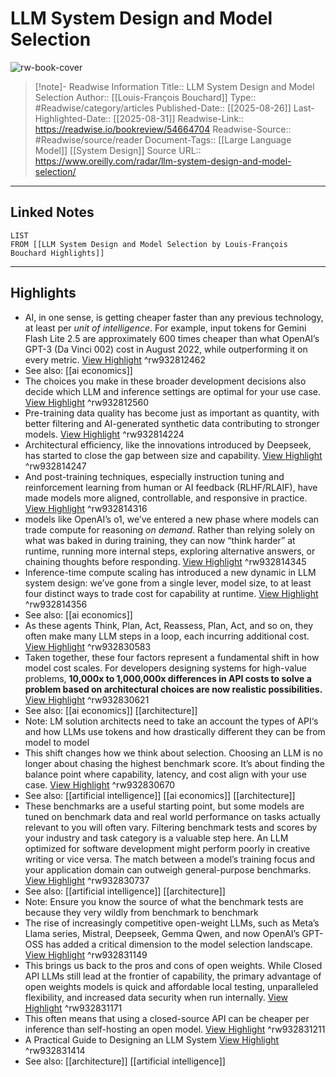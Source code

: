 # LLM System Design and Model Selection

![rw-book-cover](https://www.oreilly.com/radar/wp-content/uploads/sites/3/2019/06/anatomy-1751201_crop-355c0e36608a04c85c14cdb0023bc1e3-1.jpg)
<br>
>[!note]- Readwise Information
>Title:: LLM System Design and Model Selection
>Author:: [[Louis-François Bouchard]]
>Type:: #Readwise/category/articles
>Published-Date:: [[2025-08-26]]
>Last-Highlighted-Date:: [[2025-08-31]]
>Readwise-Link:: https://readwise.io/bookreview/54664704
>Readwise-Source:: #Readwise/source/reader
>Document-Tags:: [[Large Language Model]] [[System Design]] 
>Source URL:: https://www.oreilly.com/radar/llm-system-design-and-model-selection/
--- 

## Linked Notes
```dataview
LIST
FROM [[LLM System Design and Model Selection by Louis-François Bouchard Highlights]]
```

---

## Highlights
- AI, in one sense, is getting cheaper faster than any previous technology, at least per *unit of intelligence*. For example, input tokens for Gemini Flash Lite 2.5 are approximately 600 times cheaper than what OpenAI’s GPT-3 (Da Vinci 002) cost in August 2022, while outperforming it on every metric. [View Highlight](https://readwise.io/open/932812462) ^rw932812462 
- See also: [[ai economics]] 
- The choices you make in these broader development decisions also decide which LLM and inference settings are optimal for your use case. [View Highlight](https://readwise.io/open/932812560) ^rw932812560
- Pre-training data quality has become just as important as quantity, with better filtering and AI-generated synthetic data contributing to stronger models. [View Highlight](https://readwise.io/open/932814224) ^rw932814224
- Architectural efficiency, like the innovations introduced by Deepseek, has started to close the gap between size and capability. [View Highlight](https://readwise.io/open/932814247) ^rw932814247
- And post-training techniques, especially instruction tuning and reinforcement learning from human or AI feedback (RLHF/RLAIF), have made models more aligned, controllable, and responsive in practice. [View Highlight](https://readwise.io/open/932814316) ^rw932814316
- models like OpenAI’s o1, we’ve entered a new phase where models can trade compute for reasoning *on demand*. Rather than relying solely on what was baked in during training, they can now “think harder” at runtime, running more internal steps, exploring alternative answers, or chaining thoughts before responding. [View Highlight](https://readwise.io/open/932814345) ^rw932814345
- Inference-time compute scaling has introduced a new dynamic in LLM system design: we’ve gone from a single lever, model size, to at least four distinct ways to trade cost for capability at runtime. [View Highlight](https://readwise.io/open/932814356) ^rw932814356 
- See also: [[ai economics]] 
- As these agents Think, Plan, Act, Reassess, Plan, Act, and so on, they often make many LLM steps in a loop, each incurring additional cost. [View Highlight](https://readwise.io/open/932830583) ^rw932830583
- Taken together, these four factors represent a fundamental shift in how model cost scales. For developers designing systems for high-value problems, **10,000x to 1,000,000x differences in API costs to solve a problem based on architectural choices are now realistic possibilities.** [View Highlight](https://readwise.io/open/932830621) ^rw932830621 
- See also: [[ai economics]] [[architecture]] 
- Note: LM solution architects need to take an account the types of API‘s and how LLMs use tokens and how drastically different they can be from model to model
- This shift changes how we think about selection. Choosing an LLM is no longer about chasing the highest benchmark score. It’s about finding the balance point where capability, latency, and cost align with your use case. [View Highlight](https://readwise.io/open/932830670) ^rw932830670 
- See also: [[artificial intelligence]] [[ai economics]] [[architecture]] 
- These benchmarks are a useful starting point, but some models are tuned on benchmark data and real world performance on tasks actually relevant to you will often vary. Filtering benchmark tests and scores by your industry and task category is a valuable step here. An LLM optimized for software development might perform poorly in creative writing or vice versa. The match between a model’s training focus and your application domain can outweigh general-purpose benchmarks. [View Highlight](https://readwise.io/open/932830737) ^rw932830737 
- See also: [[artificial intelligence]] [[architecture]] 
- Note: Ensure you know the source of what the benchmark tests are because they very wildly from benchmark to benchmark
- The rise of increasingly competitive open-weight LLMs, such as Meta’s Llama series, Mistral, Deepseek, Gemma Qwen, and now OpenAI’s GPT-OSS has added a critical dimension to the model selection landscape. [View Highlight](https://readwise.io/open/932831149) ^rw932831149
- This brings us back to the pros and cons of open weights. While Closed API LLMs still lead at the frontier of capability, the primary advantage of open weights models is quick and affordable local testing, unparalleled flexibility, and increased data security when run internally. [View Highlight](https://readwise.io/open/932831171) ^rw932831171
- This often means that using a closed-source API can be cheaper per inference than self-hosting an open model. [View Highlight](https://readwise.io/open/932831211) ^rw932831211
- A Practical Guide to Designing an LLM System [View Highlight](https://readwise.io/open/932831414) ^rw932831414 
- See also: [[architecture]] [[artificial intelligence]] 
